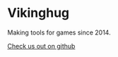 # Vikinghug

Making tools for games since 2014.

<a href="http://github.com/vikinghug" class="button">Check us out on github</a>
